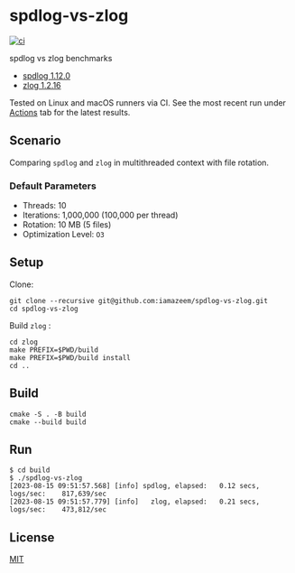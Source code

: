 # spdlog-vs-zlog

[![ci](https://github.com/iamazeem/spdlog-vs-zlog/actions/workflows/ci.yml/badge.svg)](https://github.com/iamazeem/spdlog-vs-zlog/actions/workflows/ci.yml)

spdlog vs zlog benchmarks

- [spdlog 1.12.0](https://github.com/gabime/spdlog/releases/tag/v1.12.0)
- [zlog 1.2.16](https://github.com/HardySimpson/zlog/releases/tag/1.2.16)

Tested on Linux and macOS runners via CI. See the most recent run under
[Actions](https://github.com/iamazeem/spdlog-vs-zlog/actions) tab for the latest
results.

## Scenario

Comparing `spdlog` and `zlog` in multithreaded context with file rotation.

### Default Parameters

- Threads: 10
- Iterations: 1,000,000 (100,000 per thread)
- Rotation: 10 MB (5 files)
- Optimization Level: `O3`

## Setup

Clone:

```shell
git clone --recursive git@github.com:iamazeem/spdlog-vs-zlog.git
cd spdlog-vs-zlog
```

Build `zlog` :

```shell
cd zlog
make PREFIX=$PWD/build
make PREFIX=$PWD/build install
cd ..
```

## Build

```shell
cmake -S . -B build
cmake --build build
```

## Run

```shell
$ cd build
$ ./spdlog-vs-zlog 
[2023-08-15 09:51:57.568] [info] spdlog, elapsed:   0.12 secs, logs/sec:    817,639/sec
[2023-08-15 09:51:57.779] [info]   zlog, elapsed:   0.21 secs, logs/sec:    473,812/sec
```

## License

[MIT](LICENSE)
